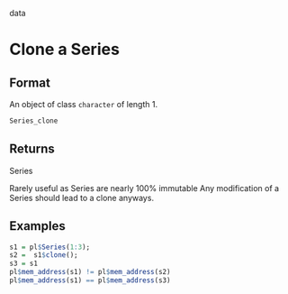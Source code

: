 data

# Clone a Series

## Format

An object of class `character` of length 1.

```r
Series_clone
```

## Returns

Series

Rarely useful as Series are nearly 100% immutable Any modification of a Series should lead to a clone anyways.

## Examples

```r
s1 = pl$Series(1:3);
s2 =  s1$clone();
s3 = s1
pl$mem_address(s1) != pl$mem_address(s2)
pl$mem_address(s1) == pl$mem_address(s3)
```